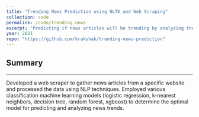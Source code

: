 ```yaml
---
title: "Trending News Prediction using NLTK and Web Scraping"
collection: code
permalink: /code/trending_news
excerpt: "Predicting if news articles will be trending by analyzing the news titles and description.<br><b>Skills</b>: Python web scraping, NLP (NLTK), Python data manipulation - Numpy, Pandas, Machine Learning - Logistic Regression, K-Nearest Neighbors, Decision Tree, Random Forest, Xgboost"
year: 2021
repo: "https://github.com/krakshak/trending-news-prediction"
---
```


## Summary
---

Developed a web scraper to gather news articles from a specific website and processed the data using NLP techniques. Employed various classification machine learning models (logistic regression, k-nearest neighbors, decision tree, random forest, xgboost) to determine the optimal model for predicting and analyzing news trends.
